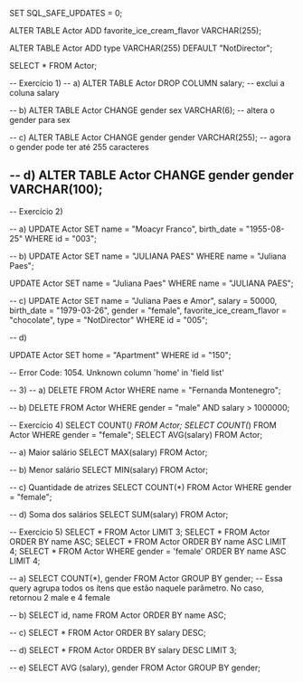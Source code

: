 SET SQL_SAFE_UPDATES = 0;

ALTER TABLE Actor ADD favorite_ice_cream_flavor VARCHAR(255);

ALTER TABLE Actor ADD type VARCHAR(255) DEFAULT "NotDirector";

SELECT * FROM Actor;

-- Exercício 1)
-- a) 
ALTER TABLE Actor DROP COLUMN salary;
-- exclui a coluna salary 

-- b) 
ALTER TABLE Actor CHANGE gender sex VARCHAR(6);
-- altera o gender para sex 

-- c) 
ALTER TABLE Actor CHANGE gender gender VARCHAR(255);
-- agora o gender pode ter até 255 caracteres 

-- d)
ALTER TABLE Actor CHANGE gender gender VARCHAR(100);
-- 

-- Exercício 2)

-- a)
UPDATE Actor
SET name = "Moacyr Franco", birth_date =  "1955-08-25"
WHERE id = "003";

-- b)
UPDATE Actor
SET name = "JULIANA PAES"
WHERE name = "Juliana Paes";

UPDATE Actor
SET name = "Juliana Paes"
WHERE name = "JULIANA PAES";

-- c)
UPDATE Actor
SET name = "Juliana Paes e Amor", salary = 50000,  birth_date =  "1979-03-26", gender = "female", favorite_ice_cream_flavor = "chocolate", type = "NotDirector"
WHERE id = "005";

-- d) 

UPDATE Actor
SET home = "Apartment"
WHERE id = "150";

-- Error Code: 1054. Unknown column 'home' in 'field list'

-- 3)
-- a)
DELETE FROM Actor WHERE name = "Fernanda Montenegro";

-- b)
DELETE FROM Actor
WHERE
	gender = "male" AND
	salary > 1000000;


-- Exercício 4)
SELECT COUNT(*) FROM Actor;
SELECT COUNT(*) FROM Actor WHERE gender = "female";
SELECT AVG(salary) FROM Actor;

-- a) Maior salário
SELECT MAX(salary) FROM Actor;

-- b) Menor salário
SELECT MIN(salary) FROM Actor;

-- c) Quantidade de atrizes
SELECT COUNT(*) FROM Actor WHERE gender = "female";

-- d) Soma dos salários
SELECT SUM(salary) FROM Actor;

-- Exercício 5)
SELECT * FROM Actor LIMIT 3;
SELECT * FROM Actor ORDER BY name ASC;
SELECT * FROM Actor ORDER BY name ASC LIMIT 4;
SELECT * FROM Actor
WHERE gender = 'female'
ORDER BY name ASC
LIMIT 4;

-- a)
SELECT COUNT(*), gender
FROM Actor
GROUP BY gender;
-- Essa query agrupa todos os ítens que estão naquele parâmetro. No caso, retornou 2 male e 4 female


-- b)
SELECT id, name 
FROM Actor 
ORDER BY name ASC;

-- c)
SELECT * 
FROM Actor
ORDER BY salary DESC;

-- d)
SELECT * 
FROM Actor 
ORDER BY salary DESC
LIMIT 3;

-- e)
SELECT AVG (salary), gender 
FROM Actor
GROUP BY gender;
